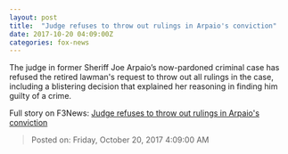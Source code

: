```yaml
---
layout: post
title:  "Judge refuses to throw out rulings in Arpaio's conviction"
date: 2017-10-20 04:09:00Z
categories: fox-news
---
```


The judge in former Sheriff Joe Arpaio’s now-pardoned criminal case has refused the retired lawman's request to throw out all rulings in the case, including a blistering decision that explained her reasoning in finding him guilty of a crime.


Full story on F3News: [Judge refuses to throw out rulings in Arpaio's conviction](http://www.f3nws.com/n/FeyY4C)

> Posted on: Friday, October 20, 2017 4:09:00 AM
